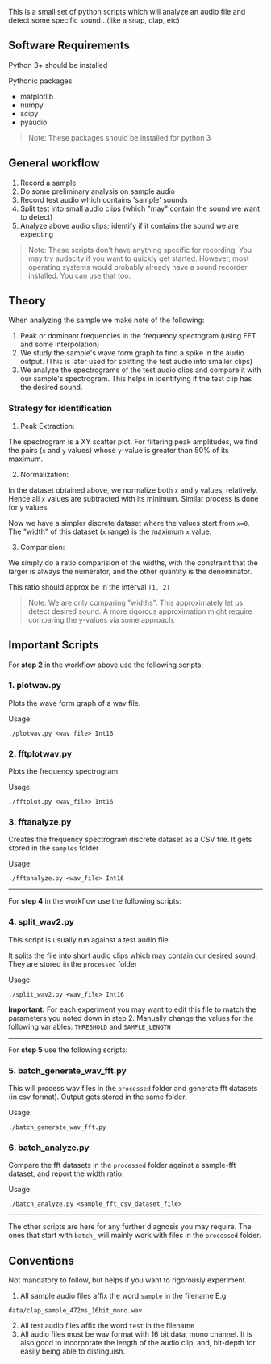 This is a small set of python scripts which will analyze an audio file and detect some specific sound...(like a snap, clap, etc)

## Software Requirements

Python 3+ should be installed

Pythonic packages

- matplotlib
- numpy
- scipy
- pyaudio

> Note: These packages should be installed for python 3

## General workflow

1. Record a sample
2. Do some preliminary analysis on sample audio
3. Record test audio which contains 'sample' sounds
4. Split test into small audio clips (which "may" contain the sound we want to detect)
5. Analyze above audio clips; identify if it contains the sound we are expecting

>Note: These scripts don't have anything specific for recording. You may try audacity if you want to quickly get started. However, most operating systems would probably already have a sound recorder installed. You can use that too.

## Theory

When analyzing the sample we make note of the following:

1. Peak or dominant frequencies in the frequency spectogram (using FFT and some interpolation)
2. We study the sample's wave form graph to find a spike in the audio output. (This is later used for splitting the test audio into smaller clips)
3. We analyze the spectrograms of the test audio clips and compare it with our sample's spectrogram. This helps in identifying if the test clip has the desired sound.

### Strategy for identification

1. Peak Extraction:

The spectrogram is a XY scatter plot. For filtering peak amplitudes, we find the pairs (`x` and `y` values) whose `y`-value is greater than 50% of its maximum.

2. Normalization:

In the dataset obtained above, we normalize both `x` and `y` values, relatively. Hence all `x` values are subtracted with its minimum. Similar process is done for `y` values. 

Now we have a simpler discrete dataset where the values start from `x=0`. The "width" of this dataset (`x` range) is the maximum `x` value.

3. Comparision:

We simply do a ratio comparision of the widths, with the constraint that the larger is always the numerator, and the other quantity is the denominator.

This ratio should approx be in the interval `[1, 2)`

> Note: We are only comparing "widths". This approximately let us detect desired sound. A more rigorous approximation might require comparing the y-values via some approach. 

## Important Scripts

For **step 2** in the workflow above use the following scripts:

### 1. plotwav.py

Plots the wave form graph of a wav file.

Usage:

```
./plotwav.py <wav_file> Int16
```

### 2. fftplotwav.py

Plots the frequency spectrogram

Usage:

```
./fftplot.py <wav_file> Int16
```

### 3. fftanalyze.py

Creates the frequency spectrogram discrete dataset as a CSV file. It gets stored in the `samples` folder

Usage:

```
./fftanalyze.py <wav_file> Int16
```

---

For **step 4** in the workflow use the following scripts:

### 4. split_wav2.py

This script is usually run against a test audio file. 

It splits the file into short audio clips which may contain our desired sound. They are stored in the `processed` folder

Usage:

```
./split_wav2.py <wav_file> Int16
```

**Important:** For each experiment you may want to edit this file to match the parameters you noted down in step 2. Manually change the values for the following variables: `THRESHOLD` and `SAMPLE_LENGTH`

---

For **step 5** use the following scripts:

### 5. batch_generate_wav_fft.py

This will process wav files in the `processed` folder and generate fft datasets (in csv format). Output gets stored in the same folder.

Usage:

```
./batch_generate_wav_fft.py
```

### 6. batch_analyze.py

Compare the fft datasets in the `processed` folder against a sample-fft dataset, and report the width ratio.

Usage:

```
./batch_analyze.py <sample_fft_csv_dataset_file>
```

---

The other scripts are here for any further diagnosis you may require. The ones that start with `batch_` will mainly work with files in the `processed` folder.

## Conventions

Not mandatory to follow, but helps if you want to rigorously experiment.

1. All sample audio files affix the word `sample` in the filename
E.g

```
data/clap_sample_472ms_16bit_mono.wav
```
2. All test audio files affix the word `test` in the filename
3. All audio files must be wav format with 16 bit data, mono channel. It is also good to incorporate the length of the audio clip, and, bit-depth for easily being able to distinguish.